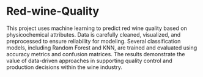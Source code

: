 # Red-wine-Quality
This project uses machine learning to predict red wine quality based on physicochemical attributes. Data is carefully cleaned, visualized, and preprocessed to ensure reliability for modeling. Several classification models, including Random Forest and KNN, are trained and evaluated using accuracy metrics and confusion matrices. The results demonstrate the value of data-driven approaches in supporting quality control and production decisions within the wine industry.
